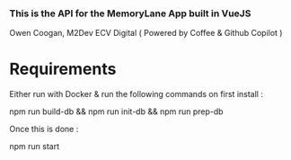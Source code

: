 ### This is the API for the MemoryLane App built in VueJS

Owen Coogan, M2Dev ECV Digital ( Powered by Coffee & Github Copilot )

# Requirements

Either run with Docker & run the following commands on first install :

  npm run build-db && npm run init-db && npm run prep-db

Once this is done :

  npm run start
